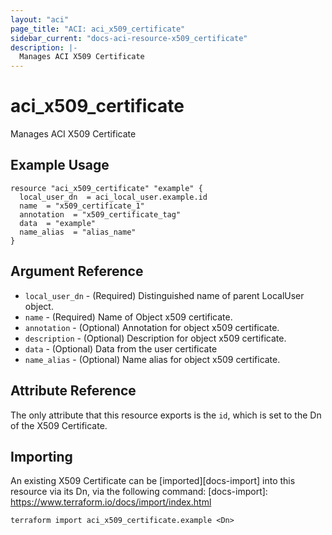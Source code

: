 ```yaml
---
layout: "aci"
page_title: "ACI: aci_x509_certificate"
sidebar_current: "docs-aci-resource-x509_certificate"
description: |-
  Manages ACI X509 Certificate
---
```


# aci_x509_certificate

Manages ACI X509 Certificate

## Example Usage

```hcl
resource "aci_x509_certificate" "example" {
  local_user_dn  = aci_local_user.example.id
  name  = "x509_certificate_1"
  annotation  = "x509_certificate_tag"
  data  = "example"
  name_alias  = "alias_name"
}
```

## Argument Reference

- `local_user_dn` - (Required) Distinguished name of parent LocalUser object.
- `name` - (Required) Name of Object x509 certificate.
- `annotation` - (Optional) Annotation for object x509 certificate.
- `description` - (Optional) Description for object x509 certificate.
- `data` - (Optional) Data from the user certificate
- `name_alias` - (Optional) Name alias for object x509 certificate.

## Attribute Reference

The only attribute that this resource exports is the `id`, which is set to the
Dn of the X509 Certificate.

## Importing

An existing X509 Certificate can be [imported][docs-import] into this resource via its Dn, via the following command:
[docs-import]: https://www.terraform.io/docs/import/index.html

```
terraform import aci_x509_certificate.example <Dn>
```

